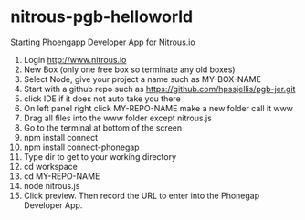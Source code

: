 nitrous-pgb-helloworld
======================

Starting Phoengapp Developer App for Nitrous.io




1. Login http://www.nitrous.io
 1. New Box (only one free box so terminate any old boxes)
 1. Select Node, give your project a name such as MY-BOX-NAME
 1. Start with a github repo such as https://github.com/hpssjellis/pgb-jer.git
1. click IDE if it does not auto take you there
 1. On left panel right click MY-REPO-NAME make a new folder call it www
 1. Drag all files into the www folder except nitrous.js
1. Go to the terminal at bottom of the screen
 1. npm install connect
 1. npm install connect-phonegap
1. Type dir to get to your working directory
 1. cd  workspace
 1. cd  MY-REPO-NAME
 1. node nitrous.js
1. Click preview. Then record the URL to enter into the Phonegap Developer App.
